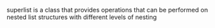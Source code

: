 
superlist is a class that provides operations that can be performed on nested list structures with different levels of nesting

